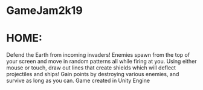 # GameJam2k19

# HOME: 
Defend the Earth from incoming invaders! Enemies spawn from the top of your screen and move in random patterns all while firing at you. Using either mouse or touch, draw out lines that create shields which will deflect projectiles and ships!
Gain points by destroying various enemies, and survive as long as you can. Game created in Unity Engine
